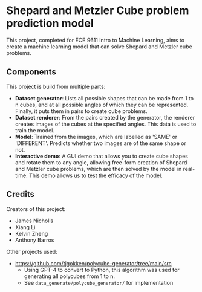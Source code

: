 # Shepard and Metzler Cube problem prediction model

This project, completed for ECE 9611 Intro to Machine Learning, aims to create a machine learning model that can solve Shepard and Metzler cube problems.

## Components
This project is build from multiple parts:
- **Dataset generator**: Lists all possible shapes that can be made from 1 to n cubes, and at all possible angles of which they can be represented. Finally, it puts them in pairs to create cube problems.
- **Dataset renderer**: From the pairs created by the generator, the renderer creates images of the cubes at the specified angles. This data is used to train the model.
- **Model**: Trained from the images, which are labelled as 'SAME' or 'DIFFERENT'. Predicts whether two images are of the same shape or not.
- **Interactive demo**: A GUI demo that allows you to create cube shapes and rotate them to any angle, allowing free-form creation of Shepard and Metzler cube problems, which are then solved by the model in real-time. This demo allows us to test the efficacy of the model.

## Credits
Creators of this project:
- James Nicholls
- Xiang Li
- Kelvin Zheng
- Anthony Barros

Other projects used:
- https://github.com/tjgokken/polycube-generator/tree/main/src
    - Using GPT-4 to convert to Python, this algorithm was used for generating all polycubes from 1 to n.
    - See `data_generate/polycube_generator/` for implementation